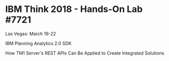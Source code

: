 # IBM Think 2018 - Hands-On Lab #7721

Las Vegas: March 19-22

IBM Planning Analytics 2.0 SDK

How TM1 Server's REST APIs Can Be Applied to Create Integrated Solutions
